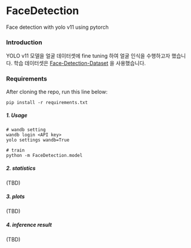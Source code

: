 # FaceDetection
Face detection with yolo v11 using pytorch

### Introduction

YOLO v11 모델을 얼굴 데이터셋에 fine tuning 하여 얼굴 인식을 수행하고자 했습니다.
학습 데이터셋은
[Face-Detection-Dataset](https://www.kaggle.com/datasets/fareselmenshawii/face-detection-dataset)
을 사용했습니다.

### Requirements
After cloning the repo, run this line below:
```
pip install -r requirements.txt
```

##### 1. Usage
```
# wandb setting
wandb login <API key>
yolo settings wandb=True

# train
python -m FaceDetection.model
```

##### 2. statistics
(TBD)

##### 3. plots
(TBD)

##### 4. inference result
(TBD)

